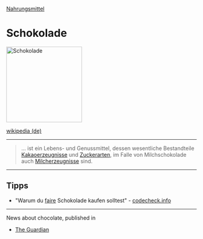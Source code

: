 [Nahrungsmittel](../nahrungsmittel.html)   

# Schokolade

<img src="https://upload.wikimedia.org/wikipedia/commons/thumb/7/70/Chocolate_%28blue_background%29.jpg/800px-Chocolate_%28blue_background%29.jpg" height="200" alt="Schokolade">

[wikipedia (de)](https://de.wikipedia.org/wiki/Schokolade)

---

> ... ist ein Lebens- und Genussmittel, dessen wesentliche Bestandteile [Kakaoerzeugnisse](kakao.html) und [Zuckerarten](zucker.html), im Falle von Milchschokolade auch [Milcherzeugnisse](milch.html) sind.

---

## Tipps   

* "Warum du [faire](../siegel/fair_trade_siegel.html) Schokolade kaufen solltest" - [codecheck.info](https://www.codecheck.info/news/Warum-Du-faire-Schokolade-kaufen-solltest-181244)

---

News about chocolate, published in
* [The Guardian](https://www.theguardian.com/food/chocolate)
